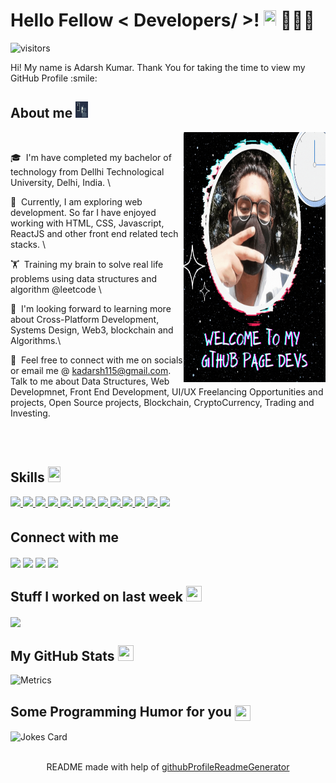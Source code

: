 

<h1> Hello Fellow < Developers/ >! <img src = "https://raw.githubusercontent.com/MartinHeinz/MartinHeinz/master/wave.gif" width = 20px height = 26px> 👩🏾‍💻 </h1>

<p align='center'>

![visitors](https://visitor-badge.glitch.me/badge?page_id=adarsh115.adarsh115)

</p>
<div size='20px'> Hi! My name is Adarsh Kumar. Thank You for taking the time to view my GitHub Profile :smile: 
</div>





<h2> About me <img alt="Night Coding" src="https://raw.githubusercontent.com/AVS1508/AVS1508/master/assets/Night-Coding.gif" width = 20px height = 26px></h2>
<!-- <h2> About Me </h2> -->
&nbsp;


<img width="45%"  height = "400px" align="right" src="https://github.com/adarsh115/adarsh115/blob/main/media/mygif.gif" alt="cover" />

🎓 &nbsp;I'm have completed my bachelor of technology from Dellhi Technological University, Delhi, India. \

🔭&nbsp; Currently, I am exploring web development. So far I have enjoyed working with HTML, CSS, Javascript, ReactJS and other front end related tech stacks. \

🏋️&nbsp; Training my brain to solve real life problems using data structures and algorithm @leetcode \

🌱&nbsp; I'm looking forward to learning more about Cross-Platform Development, Systems Design, Web3, blockchain and Algorithms.\

💬&nbsp; Feel free to connect with me on socials or email me @ kadarsh115@gmail.com. Talk to me about Data Structures, Web Developmnet, Front End Development, UI/UX Freelancing Opportunities and projects, Open Source projects, Blockchain, CryptoCurrency, Trading and Investing.



<br />
<br/>

<h2> Skills <img  width="20px"  height = "25px" src = "https://media2.giphy.com/media/QssGEmpkyEOhBCb7e1/giphy.gif?cid=ecf05e47a0n3gi1bfqntqmob8g9aid1oyj2wr3ds3mg700bl&rid=giphy.gif" > </h2>
<a href= https://github.com/adarsh115?tab=repositories&q=&type=&language=java&sort= > <img width ='32px' src ='https://raw.githubusercontent.com/rahulbanerjee26/githubAboutMeGenerator/main/icons/java.svg'> </a>
<a href= https://github.com/adarsh115?tab=repositories&q=&type=&language=javascript&sort= > <img width ='32px' src ='https://raw.githubusercontent.com/rahulbanerjee26/githubAboutMeGenerator/main/icons/javascript.svg'> </a>
<a href= https://github.com/adarsh115?tab=repositories&q=&type=&language=html&sort= > <img width ='32px' src ='https://raw.githubusercontent.com/rahulbanerjee26/githubAboutMeGenerator/main/icons/html.svg'> </a>
<a href= https://github.com/adarsh115?tab=repositories&q=&type=&language=css&sort= > <img width ='32px' src ='https://raw.githubusercontent.com/rahulbanerjee26/githubAboutMeGenerator/main/icons/css.svg'> </a>
<a href= https://github.com/adarsh115?tab=repositories&q=&type=&language=reactjs&sort= > <img width ='32px' src ='https://raw.githubusercontent.com/rahulbanerjee26/githubAboutMeGenerator/main/icons/reactjs.svg'> </a>
<a href= https://github.com/adarsh115?tab=repositories&q=&type=&language=figma&sort= > <img width ='32px' src ='https://raw.githubusercontent.com/rahulbanerjee26/githubAboutMeGenerator/main/icons/figma.svg'> </a>
<a href= https://github.com/adarsh115?tab=repositories&q=&type=&language=mysql&sort= > <img width ='32px' src ='https://raw.githubusercontent.com/rahulbanerjee26/githubAboutMeGenerator/main/icons/mysql.svg'> </a>
<a href= https://github.com/adarsh115?tab=repositories&q=&type=&language=bootstrap&sort= > <img width ='32px' src ='https://raw.githubusercontent.com/rahulbanerjee26/githubAboutMeGenerator/main/icons/bootstrap.svg'> </a>
<a href= https://github.com/adarsh115?tab=repositories&q=&type=&language=discord&sort= > <img width ='32px' src ='https://raw.githubusercontent.com/rahulbanerjee26/githubAboutMeGenerator/main/icons/discord.svg'> </a>
<a href= https://github.com/adarsh115?tab=repositories&q=&type=&language=github&sort= > <img width ='32px' src ='https://raw.githubusercontent.com/rahulbanerjee26/githubAboutMeGenerator/main/icons/github.svg'> </a>
<a href= https://github.com/adarsh115?tab=repositories&q=&type=&language=leet-code&sort= > <img width ='32px' src ='https://raw.githubusercontent.com/rahulbanerjee26/githubAboutMeGenerator/main/icons/leet-code.svg'> </a>
<a href= https://github.com/adarsh115?tab=repositories&q=&type=&language=hackerearth&sort= > <img width ='32px' src ='https://raw.githubusercontent.com/rahulbanerjee26/githubAboutMeGenerator/main/icons/hackerearth.svg'> </a>
<a href= https://github.com/adarsh115?tab=repositories&q=&type=&language=geeks-for-geeks&sort= > <img width ='32px' src ='https://raw.githubusercontent.com/rahulbanerjee26/githubAboutMeGenerator/main/icons/geeks-for-geeks.svg'> </a>


<h2> Connect with me <img src='https://raw.githubusercontent.com/ShahriarShafin/ShahriarShafin/main/Assets/handshake.gif' width="15px"  height = "25px"> </h2>
<a href = 'https://www.linkedin.com/in/adarsh22'> <img width = '32px' align= 'center' src="https://raw.githubusercontent.com/rahulbanerjee26/githubAboutMeGenerator/main/icons/linked-in-alt.svg"/></a> 
<a href = 'https://www.twitter.com/kadarsh115'> <img width = '32px' align= 'center' src="https://raw.githubusercontent.com/rahulbanerjee26/githubAboutMeGenerator/main/icons/twitter.svg"/></a> 
<a href = 'https://meadarshkumar.netlify.app/'> <img width = '32px' align= 'center' src="https://raw.githubusercontent.com/rahulbanerjee26/githubAboutMeGenerator/main/icons/portfolio.png"/></a> 
<a href = 'https://www.github.com/adarsh115'> <img width = '32px' align= 'center' src="https://raw.githubusercontent.com/rahulbanerjee26/githubAboutMeGenerator/main/icons/github.svg"/></a> 


<h2> Stuff I worked on last week  <img src = "https://media1.giphy.com/media/JZ40cnfnN11KycrvMF/giphy.gif?cid=ecf05e47a0n3gi1bfqntqmob8g9aid1oyj2wr3ds3mg700bl&rid=giphy.gif" width="25px"  height = "25px"> </h2>
<a href="https://github.com/anuraghazra/github-readme-stats">
<img align="center" src="https://github-readme-stats.vercel.app/api/wakatime?username=@meadarsh&compact=True"/>
</a>
<br>


<h2> My GitHub Stats <img src='https://media1.giphy.com/media/du3J3cXyzhj75IOgvA/giphy.gif?cid=ecf05e47x2g034i9pzwtzzsd3xgg2w9nr94t4tflbbgo3008&rid=giphy.gif' width="25px"  height = "25px"> </h2>

![Metrics](https://metrics.lecoq.io/adarsh115?template=terminal&base.header=0&base.activity=0&base.repositories=0&base.metadata=0&languages=1&languages.limit=8&languages.colors=github&languages.threshold=0%25&config.timezone=America%2FToronto)

<h2> Some Programming Humor for you <img align ='center' src='https://media2.giphy.com/media/UQDSBzfyiBKvgFcSTw/giphy.gif?cid=ecf05e47p3cd513axbek3f56ti3jzizq8hincw20jauyyfyw&rid=giphy.gif' width="25px"  height = "25px"></h2>

![Jokes Card](https://readme-jokes.vercel.app/api?theme=gruvbox)


<br>
<footer align='center'>README made with help of <a href='https://github.com/rahulbanerjee26/githubProfileReadmeGenerator'>githubProfileReadmeGenerator</a> </footer>
